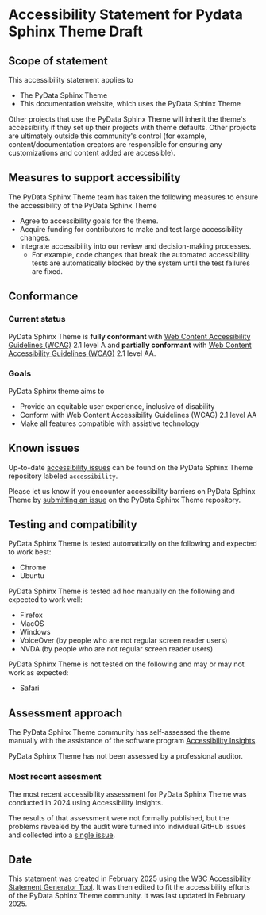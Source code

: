 # Accessibility Statement for Pydata Sphinx Theme Draft

## Scope of statement

This accessibility statement applies to

- The PyData Sphinx Theme
- This documentation website, which uses the PyData Sphinx Theme

Other projects that use the PyData Sphinx Theme will inherit the theme's accessibility if they set up their projects with theme defaults. Other projects are ultimately outside this community's control (for example, content/documentation creators are responsible for ensuring any customizations and content added are accessible).

## Measures to support accessibility

The PyData Sphinx Theme team has taken the following measures to ensure the accessibility of the PyData Sphinx Theme

- Agree to accessibility goals for the theme.
- Acquire funding for contributors to make and test large accessibility changes.
- Integrate accessibility into our review and decision-making processes.
  - For example, code changes that break the automated accessibility tests are automatically blocked by the system until the test failures are fixed.

## Conformance

### Current status

PyData Sphinx Theme is **fully conformant** with [Web Content Accessibility Guidelines (WCAG)](https://www.w3.org/WAI/standards-guidelines/wcag/) 2.1 level A and **partially conformant** with [Web Content Accessibility Guidelines (WCAG)](https://www.w3.org/WAI/standards-guidelines/wcag/) 2.1 level AA.

### Goals

PyData Sphinx theme aims to

- Provide an equitable user experience, inclusive of disability
- Conform with Web Content Accessibility Guidelines (WCAG) 2.1 level AA
- Make all features compatible with assistive technology

## Known issues

Up-to-date [accessibility issues](https://github.com/pydata/pydata-sphinx-theme/issues?q=is%3Aissue%20state%3Aopen%20label%3A%22tag%3A%20accessibility%22) can be found on the PyData Sphinx Theme repository labeled `accessibility`.

Please let us know if you encounter accessibility barriers on PyData Sphinx Theme by [submitting an issue](https://github.com/pydata/pydata-sphinx-theme/issues) on the PyData Sphinx Theme repository.

## Testing and compatibility

PyData Sphinx Theme is tested automatically on the following and expected to work best:

- Chrome
- Ubuntu

PyData Sphinx Theme is tested ad hoc manually on the following and expected to work well:

- Firefox
- MacOS
- Windows
- VoiceOver (by people who are not regular screen reader users)
- NVDA (by people who are not regular screen reader users)

PyData Sphinx Theme is not tested on the following and may or may not work as expected:

- Safari

## Assessment approach

The PyData Sphinx Theme community has self-assessed the theme manually with the assistance of the software program [Accessibility Insights](https://accessibilityinsights.io/).

PyData Sphinx Theme has not been assessed by a professional auditor.

### Most recent assesment

The most recent accessibility assessment for PyData Sphinx Theme was conducted in 2024 using Accessibility Insights.

The results of that assessment were not formally published, but the problems revealed by the audit were turned into individual GitHub issues and collected into a [single issue](https://github.com/Quansight-Labs/czi-scientific-python-mgmt/issues/72).

## Date

This statement was created in February 2025 using the [W3C Accessibility Statement Generator Tool](https://www.w3.org/WAI/planning/statements/generator/#create). It was then edited to fit the accessibility efforts of the PyData Sphinx Theme community. It was last updated in February 2025.
